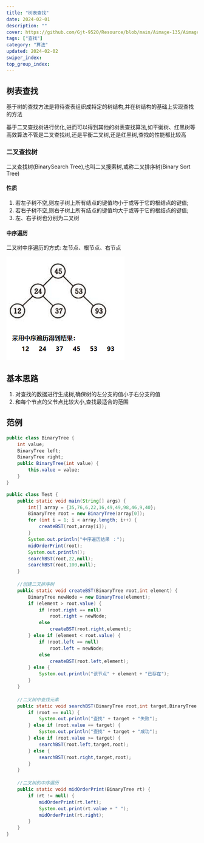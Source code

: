 ```yaml
---
title: "树表查找"
date: 2024-02-01
description: ""
cover: https://github.com/Gjt-9520/Resource/blob/main/Aimage-135/Aimage44.jpg?raw=true
tags: ["查找"]
category: "算法"
updated: 2024-02-02
swiper_index:
top_group_index:
---
```


## 树表查找

基于树的查找方法是将待查表组织成特定的树结构,并在树结构的基础上实现查找的方法

基于二叉查找树进行优化,进而可以得到其他的树表查找算法,如平衡树、红黑树等高效算法不管是二叉查找树,还是平衡二叉树,还是红黑树,查找的性能都比较高

### 二叉查找树

二叉查找树(BinarySearch Tree),也叫二叉搜索树,或称二叉排序树(Binary Sort Tree)

#### 性质

1. 若左子树不空,则左子树上所有结点的键值均小于或等于它的根结点的键值; 
2. 若右子树不空,则右子树上所有结点的键值均大于或等于它的根结点的键值; 
3. 左、右子树也分别为二叉树

#### 中序遍历

二叉树中序遍历的方式: 左节点、根节点、右节点

![​不同形态的二叉查找树](../images/不同形态的二叉查找树.png) 

## 基本思路

1. 对查找的数据进行生成树,确保树的左分支的值小于右分支的值
2. 和每个节点的父节点比较大小,查找最适合的范围

## 范例 

```java
public class BinaryTree {
    int value;
    BinaryTree left;
    BinaryTree right;
    public BinaryTree(int value) {
        this.value = value;
    }
}
```

```java
public class Test {
    public static void main(String[] args) {
        int[] array = {35,76,6,22,16,49,49,98,46,9,40};
        BinaryTree root = new BinaryTree(array[0]);
        for (int i = 1; i < array.length; i++) {
            createBST(root,array[i]);
        }
        System.out.println("中序遍历结果 ：");
        midOrderPrint(root);
        System.out.println();
        searchBST(root,22,null);
        searchBST(root,100,null);
    }

    //创建二叉排序树
    public static void createBST(BinaryTree root,int element) {
        BinaryTree newNode = new BinaryTree(element);
        if (element > root.value) {
            if (root.right == null)
                root.right = newNode;
            else
                createBST(root.right,element);
        } else if (element < root.value) {
            if (root.left == null)
                root.left = newNode;
            else
                createBST(root.left,element);
        } else {
            System.out.println("该节点" + element + "已存在");
        }
    }

    //二叉树中查找元素
    public static void searchBST(BinaryTree root,int target,BinaryTree p) {
        if (root == null) {
            System.out.println("查找" + target + "失败");
        } else if (root.value == target) {
            System.out.println("查找" + target + "成功");
        } else if (root.value >= target) {
            searchBST(root.left,target,root);
        } else {
            searchBST(root.right,target,root);
        }
    }

    //二叉树的中序遍历
    public static void midOrderPrint(BinaryTree rt) {
        if (rt != null) {
            midOrderPrint(rt.left);
            System.out.print(rt.value + " ");
            midOrderPrint(rt.right);
        }
    }
}
```